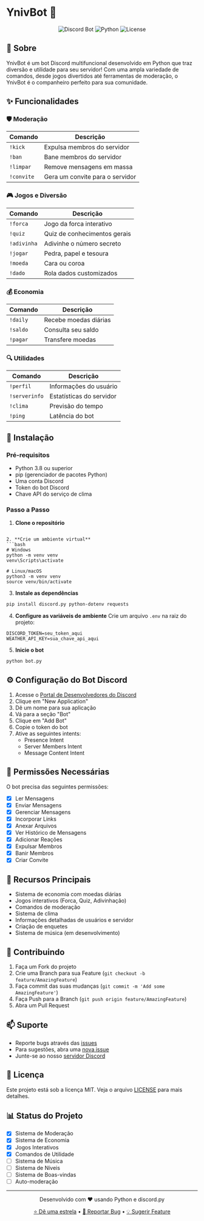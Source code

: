 # YnivBot 🤖

<div align="center">

![Discord Bot](https://img.shields.io/badge/Discord%20Bot-YnivBot-7289DA?style=for-the-badge&logo=discord)
![Python](https://img.shields.io/badge/Python-3.8+-3776AB?style=for-the-badge&logo=python&logoColor=white)
![License](https://img.shields.io/badge/License-MIT-green.svg?style=for-the-badge)

</div>

## 📖 Sobre
YnivBot é um bot Discord multifuncional desenvolvido em Python que traz diversão e utilidade para seu servidor! Com uma ampla variedade de comandos, desde jogos divertidos até ferramentas de moderação, o YnivBot é o companheiro perfeito para sua comunidade.

## ✨ Funcionalidades

### 🛡️ Moderação
| Comando | Descrição |
|---------|-----------|
| `!kick` | Expulsa membros do servidor |
| `!ban` | Bane membros do servidor |
| `!limpar` | Remove mensagens em massa |
| `!convite` | Gera um convite para o servidor |

### 🎮 Jogos e Diversão
| Comando | Descrição |
|---------|-----------|
| `!forca` | Jogo da forca interativo |
| `!quiz` | Quiz de conhecimentos gerais |
| `!adivinha` | Adivinhe o número secreto |
| `!jogar` | Pedra, papel e tesoura |
| `!moeda` | Cara ou coroa |
| `!dado` | Rola dados customizados |

### 💰 Economia
| Comando | Descrição |
|---------|-----------|
| `!daily` | Recebe moedas diárias |
| `!saldo` | Consulta seu saldo |
| `!pagar` | Transfere moedas |

### 🔍 Utilidades
| Comando | Descrição |
|---------|-----------|
| `!perfil` | Informações do usuário |
| `!serverinfo` | Estatísticas do servidor |
| `!clima` | Previsão do tempo |
| `!ping` | Latência do bot |

## 🚀 Instalação

### Pré-requisitos
- Python 3.8 ou superior
- pip (gerenciador de pacotes Python)
- Uma conta Discord
- Token do bot Discord
- Chave API do serviço de clima

### Passo a Passo

1. **Clone o repositório**
```

2. **Crie um ambiente virtual**
```bash
# Windows
python -m venv venv
venv\Scripts\activate

# Linux/macOS
python3 -m venv venv
source venv/bin/activate
```

3. **Instale as dependências**
```bash
pip install discord.py python-dotenv requests
```

4. **Configure as variáveis de ambiente**
Crie um arquivo `.env` na raiz do projeto:
```env
DISCORD_TOKEN=seu_token_aqui
WEATHER_API_KEY=sua_chave_api_aqui
```

5. **Inicie o bot**
```bash
python bot.py
```

## ⚙️ Configuração do Bot Discord

1. Acesse o [Portal de Desenvolvedores do Discord](https://discord.com/developers/applications)
2. Clique em "New Application"
3. Dê um nome para sua aplicação
4. Vá para a seção "Bot"
5. Clique em "Add Bot"
6. Copie o token do bot
7. Ative as seguintes intents:
   - Presence Intent
   - Server Members Intent
   - Message Content Intent

## 🔐 Permissões Necessárias
O bot precisa das seguintes permissões:
- [x] Ler Mensagens
- [x] Enviar Mensagens
- [x] Gerenciar Mensagens
- [x] Incorporar Links
- [x] Anexar Arquivos
- [x] Ver Histórico de Mensagens
- [x] Adicionar Reações
- [x] Expulsar Membros
- [x] Banir Membros
- [x] Criar Convite

## 🎯 Recursos Principais
- Sistema de economia com moedas diárias
- Jogos interativos (Forca, Quiz, Adivinhação)
- Comandos de moderação
- Sistema de clima
- Informações detalhadas de usuários e servidor
- Criação de enquetes
- Sistema de música (em desenvolvimento)

## 🤝 Contribuindo
1. Faça um Fork do projeto
2. Crie uma Branch para sua Feature (`git checkout -b feature/AmazingFeature`)
3. Faça commit das suas mudanças (`git commit -m 'Add some AmazingFeature'`)
4. Faça Push para a Branch (`git push origin feature/AmazingFeature`)
5. Abra um Pull Request

## 📫 Suporte
- Reporte bugs através das [issues](https://github.com/ViniciusAndrey/YnivBot/issues)
- Para sugestões, abra uma [nova issue](https://github.com/ViniciusAndrey/YnivBot/issues/new)
- Junte-se ao nosso [servidor Discord](seu-link-de-convite)

## 📝 Licença
Este projeto está sob a licença MIT. Veja o arquivo [LICENSE](LICENSE) para mais detalhes.

## 📊 Status do Projeto
- [x] Sistema de Moderação
- [x] Sistema de Economia
- [x] Jogos Interativos
- [x] Comandos de Utilidade
- [ ] Sistema de Música
- [ ] Sistema de Níveis
- [ ] Sistema de Boas-vindas
- [ ] Auto-moderação

---
<div align="center">
Desenvolvido com ❤️ usando Python e discord.py

[⭐ Dê uma estrela](https://github.com/ViniciusAndrey/YnivBot) • [🐛 Reportar Bug](https://github.com/ViniciusAndrey/YnivBot/issues) • [💡 Sugerir Feature](https://github.com/ViniciusAndrey/YnivBot/issues/new)
</div>